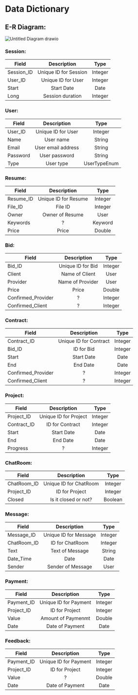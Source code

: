 
# Data Dictionary

## E-R Diagram:
![Untitled Diagram drawio](https://user-images.githubusercontent.com/29688107/201510114-c69b884d-4202-40d8-a8d4-b6733a472066.png)

### Session:
| Field   |      Description      |  Type |
|----------|:-------------:|:------:|
| Session_ID |  Unique ID for Session |   Integer   |
| User_ID | Unique ID for User |   Integer   |
| Start |    Start Date   |   Date   |
| Long | Session duration |   Integer   

### User:
| Field   |      Description      |  Type |
|----------|:-------------:|:------:|
| User_ID | Unique ID for User |   Integer   |
| Name | User name |   String   |
| Email |    User email address   |   String   |
| Password |    User password   |   String   |
| Type | User type |    UserTypeEnum   

### Resume:
| Field   |      Description      |  Type |
|----------|:-------------:|:------:|
| Resume_ID | Unique ID for Resume |   Integer   |
| File_ID | File ID |   Integer   |
| Owner |    Owner of Resume   |   User   |
| Keywords |    ?   |   Keyword   |
| Price | Price |    Double  

### Bid:
| Field   |      Description      |  Type |
|----------|:-------------:|:------:|
|  Bid_ID | Unique ID for Bid |   Integer   |
| Client | Name of Client |   User   |
| Provider |    Name of Provider   |   User   |
| Price |    Price   |   Double   |
| Confirmed_Provider |    ?   |   Integer   |
| Confirmed_Client | ? |    Integer 

### Contract:
| Field   |      Description      |  Type |
|----------|:-------------:|:------:|
|  Contract_ID | Unique ID for Contract |   Integer   |
| Bid_ID | ID for Bid |   Integer   |
| Start |    Start Date   |   Date   |
| End |    End Date   |   Date   |
| Confirmed_Provider |    ?   |   Integer   |
| Confirmed_Client | ? |    Integer 

### Project:
| Field   |      Description      |  Type |
|----------|:-------------:|:------:|
|  Project_ID | Unique ID for Project |   Integer   |
| Contract_ID | ID for Contract |   Integer   |
| Start |    Start Date   |   Date   |
| End |    End Date   |   Date   |
| Progress |    ?   |   Integer   

### ChatRoom:
| Field   |      Description      |  Type |
|----------|:-------------:|:------:|
|  ChatRoom_ID | Unique ID for ChatRoom |   Integer   |
| Project_ID | ID for Project |   Integer   |
| Closed |    Is it closed or not?   |   Boolean 

### Message:
| Field   |      Description      |  Type |
|----------|:-------------:|:------:|
|  Message_ID | Unique ID for Message |   Integer   |
| ChatRoom_ID | ID for ChatRoom |   Integer   |
| Text | Text of Message |   String   |
| Date_Time |    Date   |   Date   |
| Sender |    Sender of Message   |   User

### Payment:
| Field   |      Description      |  Type |
|----------|:-------------:|:------:|
|  Payment_ID | Unique ID for Payment |   Integer   |
| Project_ID | ID for Project |   Integer   |
| Value | Amount of Paymenmt |   Double  |
| Date |    Date of Payment   |   Date   

### Feedback:
| Field   |      Description      |  Type |
|----------|:-------------:|:------:|
|  Payment_ID | Unique ID for Payment |   Integer   |
| Project_ID | ID for Project |   Integer   |
| Value | ? |   Double  |
| Date |    Date of Payment   |   Date  

